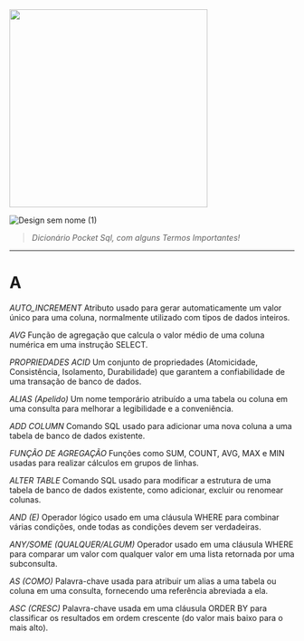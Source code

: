 <img align="center" src="https://thumb.tildacdn.com/tild6262-6661-4034-b164-383063636462/-/format/webp/What_is_SQL_Database.png" width='350'/> 

![Design sem nome (1)](https://github.com/NayaraWakewski/Dicionario_SQL/assets/79403619/3d4c0b73-be98-41b2-85fd-1e2777e86c4e)

> *Dicionário Pocket Sql, com alguns Termos Importantes!*

________________________________________________________________________________________________________________________________________________________________________________________________

# **A**

*AUTO_INCREMENT*
Atributo usado para gerar automaticamente um valor único para uma coluna, normalmente utilizado com tipos de dados inteiros.

*AVG*
Função de agregação que calcula o valor médio de uma coluna numérica em uma instrução SELECT.

*PROPRIEDADES ACID*
Um conjunto de propriedades (Atomicidade, Consistência, Isolamento, Durabilidade) que garantem a confiabilidade de uma transação de banco de dados.

*ALIAS (Apelido)*
Um nome temporário atribuído a uma tabela ou coluna em uma consulta para melhorar a legibilidade e a conveniência.

*ADD COLUMN*
Comando SQL usado para adicionar uma nova coluna a uma tabela de banco de dados existente.

*FUNÇÃO DE AGREGAÇÃO*
Funções como SUM, COUNT, AVG, MAX e MIN usadas para realizar cálculos em grupos de linhas.

*ALTER TABLE*
Comando SQL usado para modificar a estrutura de uma tabela de banco de dados existente, como adicionar, excluir ou renomear colunas.

*AND (E)*
Operador lógico usado em uma cláusula WHERE para combinar várias condições, onde todas as condições devem ser verdadeiras.

*ANY/SOME (QUALQUER/ALGUM)*
Operador usado em uma cláusula WHERE para comparar um valor com qualquer valor em uma lista retornada por uma subconsulta.

*AS (COMO)*
Palavra-chave usada para atribuir um alias a uma tabela ou coluna em uma consulta, fornecendo uma referência abreviada a ela.

*ASC (CRESC)*
Palavra-chave usada em uma cláusula ORDER BY para classificar os resultados em ordem crescente (do valor mais baixo para o mais alto).
